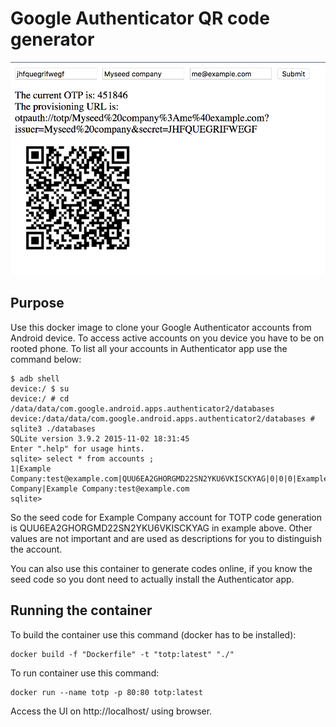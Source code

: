 # Google Authenticator QR code generator

![Screenshot](./screenshot.png)

## Purpose 

Use this docker image to clone your Google Authenticator accounts from Android device. To access active accounts on 
you device you have to be on rooted phone. To list all your accounts in Authenticator app use the command below: 

```shell 
$ adb shell
device:/ $ su
device:/ # cd /data/data/com.google.android.apps.authenticator2/databases
device:/data/data/com.google.android.apps.authenticator2/databases # sqlite3 ./databases                                                                      
SQLite version 3.9.2 2015-11-02 18:31:45
Enter ".help" for usage hints.
sqlite> select * from accounts ;
1|Example Company:test@example.com|QUU6EA2GHORGMD22SN2YKU6VKISCKYAG|0|0|0|Example Company|Example Company:test@example.com
sqlite> 
```

So the seed code for Example Company account for TOTP code generation is QUU6EA2GHORGMD22SN2YKU6VKISCKYAG in example above. 
Other values are not important and are used as descriptions for you to distinguish the account.

You can also use this container to generate codes online, if you know the seed code so you dont need to actually install the
Authenticator app. 

## Running the container

To build the container use this command (docker has to be installed):

```shell
docker build -f "Dockerfile" -t "totp:latest" "./"
```

To run container use this command: 

```shell
docker run --name totp -p 80:80 totp:latest
```

Access the UI on http://localhost/ using browser. 





